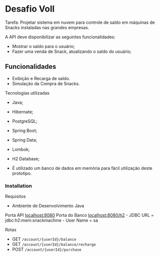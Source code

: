 # Desafio Voll

Tarefa: Projetar sistema em nuvem para controle de saldo em máquinas de Snacks instaladas nas grandes empresas.

A API deve disponibilizar as seguintes funcionalidades:
- Mostrar o saldo para o usuário;
- Fazer uma venda de Snack, atualizando o saldo do usuário;

## Funcionalidades

  - Exibição e Recarga de saldo.
  - Simulação da Compra de Snacks.

Tecnologias utilizadas
  - Java;
  - Hibernate;
  - PostgreSQL;
  - Spring Boot;
  - Spring Data;
  - Lombok;
  - H2 Database;
  
- É utilizado um banco de dados em memória para fácil utilização deste prototipo.

### Installation

Requisitos
 - Ambiente de Desenvolvimento Java

Porta API [localhost:8080](http://localhost:8080)
Porta do Banco [localhost:8080/h2](http://localhost:8080/h2)
    - JDBC URL = jdbc:h2:mem:snackmachine
    - User Name = sa

Rotas
- GET `/account/{userId}/balance`
- GET `/account/{userId}/balance/recharge`
- POST `/account/{userId}/purchase`
